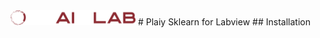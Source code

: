 <img src="./Image/logo_play.png" alt="logo" width="200"/>
# Plaiy
Sklearn for Labview
## Installation